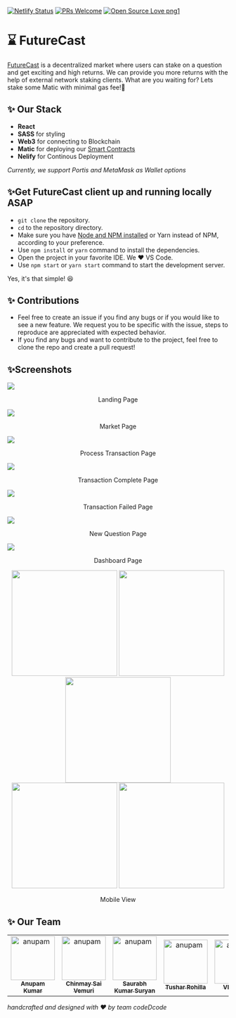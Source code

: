 [![Netlify Status](https://api.netlify.com/api/v1/badges/6db39355-292b-469e-ba8f-df71d15620f7/deploy-status)](https://app.netlify.com/sites/futureforecast/deploys)
[![PRs Welcome](https://img.shields.io/badge/PRs-welcome-brightgreen.svg?style=flat-square)](http://makeapullrequest.com)
[![Open Source Love png1](https://badges.frapsoft.com/os/v1/open-source.png?v=103)](https://github.com/ellerbrock/open-source-badges/)


# ⌛ FutureCast
[FutureCast](https://futureforecast.netlify.app/) is a decentralized market where users can stake on a question and get exciting and high returns. We can provide you more returns with the help of external network staking clients. What are you waiting for? Lets stake some Matic with minimal gas fee!🥳

## ✨ Our Stack
* **React**
* **SASS** for styling
* **Web3** for connecting to Blockchain
* **Matic** for deploying our [Smart Contracts](https://github.com/codeDcode-2021/futurecast-contracts)
* **Nelify** for Continous Deployment

*Currently, we support Portis and MetaMask as Wallet options*
 
 ## ✨Get FutureCast client up and running locally ASAP
 * `git clone` the repository.
 * `cd` to the repository directory.
 * Make sure you have [Node and NPM installed](https://nodejs.org/en/download/) or Yarn instead of NPM, according to your preference.
 * Use `npm install` or `yarn` command to install the dependencies.
 * Open the project in your favorite IDE. We ❤ VS Code.
 * Use `npm start` or `yarn start` command to start the development server.

Yes, it's that simple! 😆

## ✨ Contributions
* Feel free to create an issue if you find any bugs or if you would like to see a new feature. We request you to be specific with the issue, steps to reproduce are appreciated with expected behavior.
* If you find any bugs and want to contribute to the project, feel free to clone the repo and create a pull request!

## ✨Screenshots
<div>
  <img src="./screenshots/desktop/landing.jpg"/>
  <p align="center">Landing Page </p>
</div>
<div>
  <img src="./screenshots/desktop/market.jpg"/>
  <p align="center">Market Page </p>
</div>
<div>
  <img src="./screenshots/desktop/process-transactions.jpg"/>
  <p align="center">Process Transaction Page</p>
</div>
<div>
  <img src="./screenshots/desktop/transaction-complete.jpg"/>
  <p align="center">Transaction Complete Page</p>
</div>
<div>
  <img src="./screenshots/desktop/transaction-failed.jpg"/>
  <p align="center">Transaction Failed Page</p>
</div>
<div>
  <img src="./screenshots/desktop/newquestion.jpg"/>
  <p align="center">New Question Page</p>
</div>
<div>
  <img src="./screenshots/desktop/dashboard.jpg"/>
  <p align="center">Dashboard Page</p>
</div>
<div align="center">
  <div>
    <img src="./screenshots/mobile/landing.png" width="240px"/>
    <img src="./screenshots/mobile/market1.png" width="240px"/>
    <img src="./screenshots/mobile/market2.png" width="240px"/>
  </div>
  <div>
    <img src="./screenshots/mobile/newquestion.png" width="240px"/>
    <img src="./screenshots/mobile/dashboard.png" width="240px"/>
  </div>
  <p align="center">Mobile View</p>
 </div>
 
 ## ✨ Our Team
<table>
  <tr>
    <td align="center">
      <a href="https://github.com/akcgjc007">
          <img src="https://avatars2.githubusercontent.com/u/56300182" width="100;" alt="anupam"/>
          <br />
          <sub><b>Anupam Kumar</b></sub>
      </a>
    </td>
    <td align="center">
      <a href="https://github.com/rashtrakoff">
          <img src="https://avatars2.githubusercontent.com/u/55590938" width="100;" alt="anupam"/>
          <br />
          <sub><b>Chinmay Sai Vemuri</b></sub>
      </a>
    </td>
    <td align="center">
      <a href="https://github.com/sksuryan">
          <img src="https://avatars2.githubusercontent.com/u/42460131" width="100;" alt="anupam"/>
          <br />
          <sub><b>Saurabh Kumar Suryan</b></sub>
      </a>
    </td>
    <td align="center">
      <a href="https://github.com/CapTen101">
          <img src="https://avatars2.githubusercontent.com/u/45699327" width="100;" alt="anupam"/>
          <br />
          <sub><b>Tushar Rohilla</b></sub>
      </a>
    </td>
    <td align="center">
      <a href="https://github.com/VipinVIP">
          <img src="https://avatars2.githubusercontent.com/u/58673683" width="100;" alt="anupam"/>
          <br />
          <sub><b>VIPIN K P</b></sub>
      </a>
    </td>
  </tr>
</table>


*handcrafted and designed with ❤ by team codeDcode*
